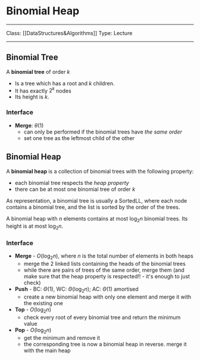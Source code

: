 # Binomial Heap
___
Class: [[DataStructures&Algorithms]]
Type: Lecture
___
## Binomial Tree
A **binomial tree** of order $k$ 
- Is a tree which has a root and $k$ children. 
- It has exactly $2^k$ nodes
- Its height is $k$.
### Interface
- **Merge**: $\theta(1)$
	- can only be performed if the binomial trees have *the same order*
	- set one tree as the leftmost child of the other
## Binomial Heap
A **binomial heap** is a collection of binomial trees with the following property:
- each binomial tree respects the *heap property*
- there can be at most one binomial tree of order $k$

As representation, a binomial tree is usually a SortedLL, where each node contains a binomial tree, and the list is sorted by the order of the trees.

A binomial heap with $n$ elements contains at most $\log_2n$ binomial trees. Its height is at most $\log_2n$.
### Interface
- **Merge** - $O(\log_2n)$, where $n$ is the total number of elements in both heaps
	- merge the 2 linked lists containing the heads of the binomial trees 
	- while there are pairs of trees of the same order, merge them (and make sure that the heap property is respected!! - it's enough to just check)
- **Push** - BC: $\Theta(1)$, WC: $\Theta(\log_2n)$; AC: $\Theta(1)$ amortised
	- create a new binomial heap with only one element and merge it with the existing one
- **Top** - $O(\log_2n)$ 
	- check every root of every binomial tree and return the minimum value
- **Pop** - $O(\log_2n)$
	- get the minimum and remove it 
	- the corresponding tree is now a binomial heap in reverse. merge it with the main heap